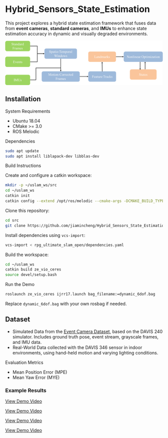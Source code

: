# Hybrid_Sensors_State_Estimation

This project explores a hybrid state estimation framework that fuses data from **event cameras**, **standard cameras**, and **IMUs** to enhance  state estimation accuracy in dynamic and visually degraded environments.

![DAVIS Sensors](Pictures/fig1.png)

## Installation

System Requirements

- Ubuntu 18.04
- CMake >= 3.0
- ROS Melodic

Dependencies

```bash
sudo apt update
sudo apt install liblapack-dev libblas-dev
```

Build Instructions

Create and configure a catkin workspace:

```bash
mkdir -p ~/uslam_ws/src
cd ~/uslam_ws
catkin init
catkin config --extend /opt/ros/melodic --cmake-args -DCMAKE_BUILD_TYPE=Release
```

Clone this repository:

```bash
cd src
git clone https://github.com/jiamincheng/Hybrid_Sensors_State_Estimation.git
```

Install dependencies using `vcs-import`:

```bash
vcs-import < rpg_ultimate_slam_open/dependencies.yaml
```

Build the workspace:

```bash
cd ~/uslam_ws
catkin build ze_vio_ceres
source devel/setup.bash
```

Run the Demo

```bash
roslaunch ze_vio_ceres ijrr17.launch bag_filename:=dynamic_6dof.bag
```

Replace `dynamic_6dof.bag` with your own rosbag if needed.

## Dataset

- Simulated Data from the [Event Camera Dataset](https://rpg.ifi.uzh.ch/davis_data.html), based on the DAVIS 240 simulator. Includes ground truth pose, event stream, grayscale frames, and IMU data.
- Real-World Data collected with the DAVIS 346 sensor in indoor environments, using hand-held motion and varying lighting conditions.

Evaluation Metrics

- Mean Position Error (MPE)
- Mean Yaw Error (MYE)

### Example Results

[View Demo Video](Pictures/record1.mp4) 

[View Demo Video](Pictures/record2.mp4) 

[View Demo Video](Pictures/record3.mp4) 

[View Demo Video](Pictures/record4.mp4) 